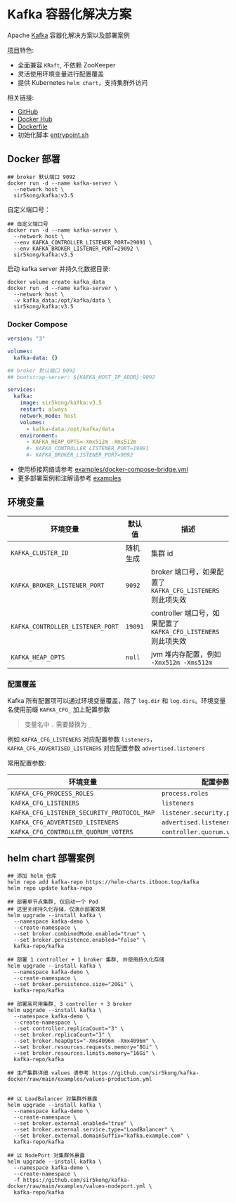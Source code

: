# Kafka 容器化解决方案

Apache [Kafka](https://kafka.apache.org/) 容器化解决方案以及部署案例

[项目](https://github.com/sir5kong/kafka-docker)特色:

- 全面兼容 `KRaft`, 不依赖 ZooKeeper
- 灵活使用环境变量进行配置覆盖
- 提供 Kubernetes `helm chart`，支持集群外访问

相关链接:

- [GitHub](https://github.com/sir5kong/kafka-docker)
- [Docker Hub](https://hub.docker.com/r/sir5kong/kafka)
- [Dockerfile](https://github.com/sir5kong/kafka-docker/blob/main/Dockerfile)
- 初始化脚本 [entrypoint.sh](https://github.com/sir5kong/kafka-docker/blob/main/entrypoint.sh)

## Docker 部署

``` shell
## broker 默认端口 9092
docker run -d --name kafka-server \
  --network host \
  sir5kong/kafka:v3.5
```

自定义端口号：

``` shell
## 自定义端口号
docker run -d --name kafka-server \
  --network host \
  --env KAFKA_CONTROLLER_LISTENER_PORT=29091 \
  --env KAFKA_BROKER_LISTENER_PORT=29092 \
  sir5kong/kafka:v3.5
```

启动 kafka server 并持久化数据目录:

``` shell
docker volume create kafka_data
docker run -d --name kafka-server \
  --network host \
  -v kafka_data:/opt/kafka/data \
  sir5kong/kafka:v3.5
```

### Docker Compose

``` yaml
version: "3"

volumes:
  kafka-data: {}

## broker 默认端口 9092
## bootstrap-server: ${KAFKA_HOST_IP_ADDR}:9092

services:
  kafka:
    image: sir5kong/kafka:v3.5
    restart: always
    network_mode: host
    volumes:
      - kafka-data:/opt/kafka/data
    environment:
      - KAFKA_HEAP_OPTS=-Xmx512m -Xms512m
      #- KAFKA_CONTROLLER_LISTENER_PORT=19091
      #- KAFKA_BROKER_LISTENER_PORT=9092

```

- 使用桥接网络请参考 [examples/docker-compose-bridge.yml](https://github.com/sir5kong/kafka-docker/blob/main/examples/docker-compose-bridge.yml)
- 更多部署案例和注解请参考 [examples](https://github.com/sir5kong/kafka-docker/tree/main/examples)

## 环境变量

| 环境变量 | 默认值 | 描述 |
|---------|-------|------|
| `KAFKA_CLUSTER_ID`           | 随机生成 | 集群 id |
| `KAFKA_BROKER_LISTENER_PORT` | `9092` | broker 端口号，如果配置了 `KAFKA_CFG_LISTENERS` 则此项失效 |
| `KAFKA_CONTROLLER_LISTENER_PORT` | `19091` | controller 端口号，如果配置了 `KAFKA_CFG_LISTENERS` 则此项失效 |
| `KAFKA_HEAP_OPTS` | `null` | jvm 堆内存配置，例如 `-Xmx512m -Xms512m`|

### 配置覆盖

Kafka 所有配置项可以通过环境变量覆盖，除了 `log.dir` 和 `log.dirs`。环境变量名使用前缀 `KAFKA_CFG_` 加上配置参数

> 变量名中 `.` 需要替换为 `_`

例如 `KAFKA_CFG_LISTENERS` 对应配置参数 `listeners`，`KAFKA_CFG_ADVERTISED_LISTENERS` 对应配置参数 `advertised.listeners`

常用配置参数:

| 环境变量 | 配置参数 |
|---------|--------|
| `KAFKA_CFG_PROCESS_ROLES`     | `process.roles` |
| `KAFKA_CFG_LISTENERS`         | `listeners` |
| `KAFKA_CFG_LISTENER_SECURITY_PROTOCOL_MAP`     | `listener.security.protocol.map` |
| `KAFKA_CFG_ADVERTISED_LISTENERS`               | `advertised.listeners` |
| `KAFKA_CFG_CONTROLLER_QUORUM_VOTERS`           | `controller.quorum.voters` |

## helm chart 部署案例

``` shell
## 添加 helm 仓库
helm repo add kafka-repo https://helm-charts.itboon.top/kafka
helm repo update kafka-repo
```

``` shell
## 部署单节点集群, 仅启动一个 Pod
## 这里关闭持久化存储，仅演示部署效果
helm upgrade --install kafka \
  --namespace kafka-demo \
  --create-namespace \
  --set broker.combinedMode.enabled="true" \
  --set broker.persistence.enabled="false" \
  kafka-repo/kafka

## 部署 1 controller + 1 broker 集群, 并使用持久化存储
helm upgrade --install kafka \
  --namespace kafka-demo \
  --create-namespace \
  --set broker.persistence.size="20Gi" \
  kafka-repo/kafka

## 部署高可用集群, 3 controller + 3 broker
helm upgrade --install kafka \
  --namespace kafka-demo \
  --create-namespace \
  --set controller.replicaCount="3" \
  --set broker.replicaCount="3" \
  --set broker.heapOpts="-Xms4096m -Xmx4096m" \
  --set broker.resources.requests.memory="8Gi" \
  --set broker.resources.limits.memory="16Gi" \
  kafka-repo/kafka

## 生产集群详细 values 请参考 https://github.com/sir5kong/kafka-docker/raw/main/examples/values-production.yml


## 以 LoadBalancer 对集群外暴露
helm upgrade --install kafka \
  --namespace kafka-demo \
  --create-namespace \
  --set broker.external.enabled="true" \
  --set broker.external.service.type="LoadBalancer" \
  --set broker.external.domainSuffix="kafka.example.com" \
  kafka-repo/kafka

## 以 NodePort 对集群外暴露
helm upgrade --install kafka \
  --namespace kafka-demo \
  --create-namespace \
  -f https://github.com/sir5kong/kafka-docker/raw/main/examples/values-nodeport.yml \
  kafka-repo/kafka

```
